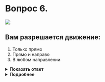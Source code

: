 # Вопрос 6.

![](https://s.drom.ru/i24228/pdd/tickets/2016/1543885520.jpg)

## Вам разрешается движение:

1. Только прямо
2. Прямо и направо
3. В любом направлении

<details>
<summary><b>Показать ответ</b></summary>
Правильный ответ: 2
</details>
<details>
<summary><b>Подробнее</b></summary>
При наличии регулировщика, сигналы светофора «не работают». Со стороны левого бока при вытянутой правой руке регулировщика безрельсовым транспортным средствам разрешается движение во всех направлениях.
Но, т.к. Вы находитесь на правой полосе, Вам разрешается движение только прямо или направо.
(Пункт 6.10 ПДД)
</details>